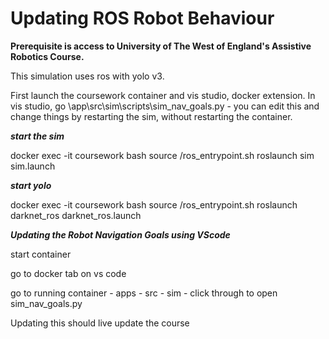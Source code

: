 # Updating ROS Robot Behaviour

**Prerequisite is access to University of The West of England's Assistive Robotics Course.**

This simulation uses ros with yolo v3.

First launch the coursework container and vis studio, docker extension.
In vis studio, go \app\src\sim\scripts\sim_nav_goals.py - you can edit this and change things by restarting the sim, without restarting the container. 

***start the sim***

docker exec -it coursework bash
source /ros_entrypoint.sh
roslaunch sim sim.launch

***start yolo***

docker exec -it coursework bash
source /ros_entrypoint.sh
roslaunch darknet_ros darknet_ros.launch

***Updating the Robot Navigation Goals using VScode***

start container

go to docker tab on vs code

go to running container - apps - src - sim - click through to open sim_nav_goals.py 

Updating this should live update the course

